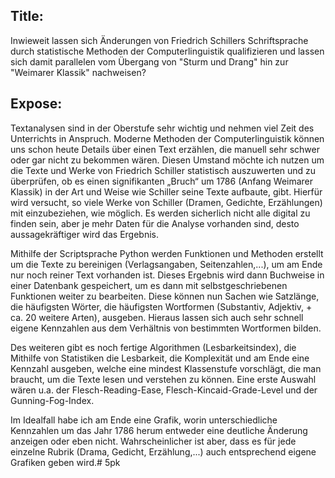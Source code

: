 ## Title:
Inwieweit lassen sich Änderungen von Friedrich Schillers Schriftsprache durch statistische Methoden der Computerlinguistik qualifizieren und lassen sich damit parallelen vom Übergang von "Sturm und Drang" hin zur "Weimarer Klassik" nachweisen?


## Expose:
Textanalysen sind in der Oberstufe sehr wichtig und nehmen viel Zeit des Unterrichts in Anspruch. Moderne Methoden der Computerlinguistik können uns schon heute Details über einen Text erzählen, die manuell sehr schwer oder gar nicht zu bekommen wären.
Diesen Umstand möchte ich nutzen um die Texte und Werke von Friedrich Schiller statistisch auszuwerten und zu überprüfen, ob es einen signifikanten „Bruch“ um 1786 (Anfang Weimarer Klassik) in der Art und Weise wie Schiller seine Texte aufbaute, gibt.
Hierfür wird versucht, so viele Werke von Schiller (Dramen, Gedichte, Erzählungen) mit einzubeziehen, wie möglich. Es werden sicherlich nicht alle digital zu finden sein, aber je mehr Daten für die Analyse vorhanden sind, desto aussagekräftiger wird das Ergebnis.

Mithilfe der Scriptsprache Python werden Funktionen und Methoden erstellt um die Texte zu bereinigen (Verlagsangaben, Seitenzahlen,...), um am Ende nur noch reiner Text vorhanden ist. Dieses Ergebnis wird dann Buchweise in einer Datenbank gespeichert, um es dann mit selbstgeschriebenen Funktionen weiter zu bearbeiten. Diese können nun Sachen wie Satzlänge, die häufigsten Wörter, die häufigsten Wortformen (Substantiv, Adjektiv, + ca. 20 weitere Arten), ausgeben. Hieraus lassen sich auch sehr schnell eigene Kennzahlen aus dem Verhältnis von bestimmten Wortformen bilden.

Des weiteren gibt es noch fertige Algorithmen (Lesbarkeitsindex), die Mithilfe von Statistiken die Lesbarkeit, die Komplexität und am Ende eine Kennzahl ausgeben, welche eine mindest Klassenstufe vorschlägt, die man braucht, um die Texte lesen und verstehen zu können. Eine erste Auswahl wären u.a. der  Flesch-Reading-Ease, Flesch-Kincaid-Grade-Level und der Gunning-Fog-Index.

Im Idealfall habe ich am Ende eine Grafik, worin unterschiedliche Kennzahlen um das Jahr 1786 herum entweder eine deutliche Änderung anzeigen oder eben nicht. Wahrscheinlicher ist aber, dass es für jede einzelne Rubrik (Drama, Gedicht, Erzählung,...) auch entsprechend eigene Grafiken geben wird.# 5pk

